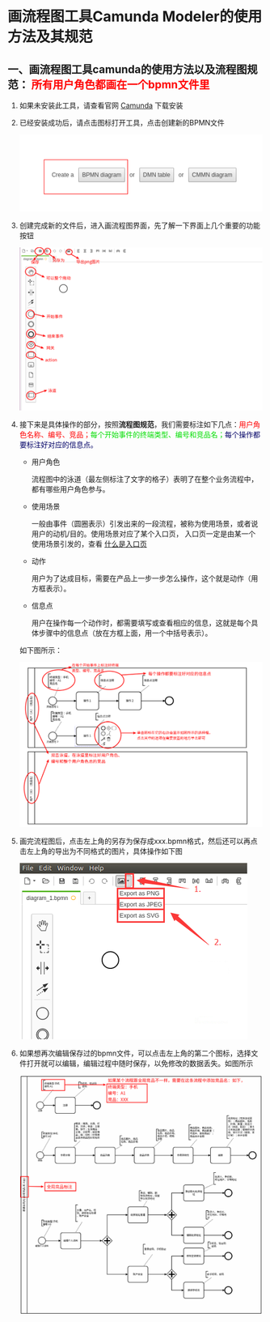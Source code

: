 # 画流程图工具Camunda Modeler的使用方法及其规范
## 一、画流程图工具camunda的使用方法以及流程图规范： <font color="#f00">所有用户角色都画在一个bpmn文件里</font>

1. 如果未安装此工具，请查看官网 [Camunda](https://camunda.com/download/modeler/) 下载安装
 
2. 已经安装成功后，请点击图标打开工具，点击创建新的BPMN文件
   
   ![新建BPMN文件](./image/bpmn1.png)

3. 创建完成新的文件后，进入画流程图界面，先了解一下界面上几个重要的功能按钮

   ![BPMN功能按钮介绍](./image/bpmn2.png)

4. 接下来是具体操作的部分，按照**流程图规范**，我们需要标注如下几点：<font color="#f00">用户角色名称、编号、竞品；</font><font color="#00dd00">每个开始事件的终端类型、编号和竞品名；</font><font color="#000066">每个操作都要标注好对应的信息点。</font><br>
   
   - 用户角色
        
        流程图中的泳道（最左侧标注了文字的格子）表明了在整个业务流程中，都有哪些用户角色参与。

   - 使用场景
  
        一般由事件（圆圈表示）引发出来的一段流程，被称为使用场景，或者说用户的动机/目的。使用场景对应了某个入口页， 入口页一定是由某一个使用场景引发的，查看 [什么是入口页](http://www.wware.org/op/yhdr.html) 

   - 动作

        用户为了达成目标，需要在产品上一步一步怎么操作，这个就是动作（用方框表示）。

   - 信息点
  
        用户在操作每一个动作时，都需要填写或查看相应的信息，这就是每个具体步骤中的信息点（放在方框上面，用一个中括号表示）。

   如下图所示：

   ![流程图规范](image/bpmn3.png)

5. 画完流程图后，点击左上角的另存为保存成xxx.bpmn格式，然后还可以再点击左上角的导出为不同格式的图片，具体操作如下图

   ![](./image/bpmn5.png)

6. 如果想再次编辑保存过的bpmn文件，可以点击左上角的第二个图标，选择文件打开就可以编辑，编辑过程中随时保存，以免修改的数据丢失。如图所示

   ![](./image/bpmn4.png)
   


   